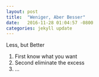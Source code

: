 ```yaml
---
layout: post
title:  "Weniger, Aber Besser"
date:   2016-11-28 01:04:57 -0800
categories: jekyll update
---
```


Less, but Better

1. First know what you want
2. Second eliminate the excess
3. ...

<!-- `Think Big, Start Small and Scale Fast. - Jim Carroll` -->

<!-- I want to make existence a better experience for others.
At any scale, this is still a big endeavor because you must first understand what can be made better.
I tend to start with myself and work to improve the worlds within before I can influence the world at large.
My overall goal is to find the processes to improve myself first then hopefully find a way to make it more efficient and effective for others to use those refined processes to improve themselves as well.
Bit of an odd goal but I find it worth pursuing. -->

<!-- `if you are not willing to risk you cannot grow / -->
<!-- if you cannot grow then you can/not become your best / -->
<!-- and if you cannot become your best you cannot be happy / -->
<!-- and if you cannot be happy then what else is there?` -->
<!-- ["Dreams" // STRIFE](https://www.youtube.com/watch?v=nO-j1oJW440) -->
